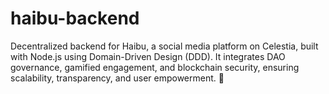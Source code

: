 # haibu-backend
Decentralized backend for Haibu, a social media platform on Celestia, built with Node.js using Domain-Driven Design (DDD). It integrates DAO governance, gamified engagement, and blockchain security, ensuring scalability, transparency, and user empowerment. 🚀
